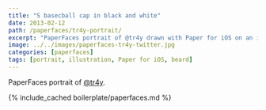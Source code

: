 ```yaml
---
title: "S basecball cap in black and white"
date: 2013-02-12
path: /paperfaces/tr4y-portrait/
excerpt: "PaperFaces portrait of @tr4y drawn with Paper for iOS on an iPad."
image: ../../images/paperfaces-tr4y-twitter.jpg
categories: [paperfaces]
tags: [portrait, illustration, Paper for iOS, beard]
---
```


PaperFaces portrait of [@tr4y](https://twitter.com/tr4y).

{% include_cached boilerplate/paperfaces.md %}
